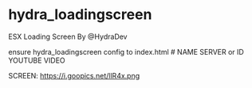 # hydra_loadingscreen
ESX Loading Screen By @HydraDev

ensure hydra_loadingscreen
config to index.html # NAME SERVER or ID YOUTUBE VIDEO

SCREEN: https://i.goopics.net/llR4x.png
